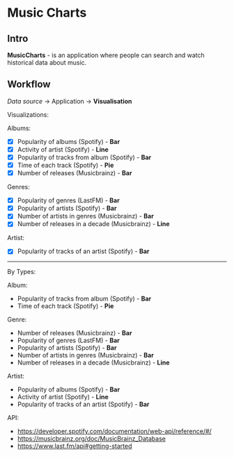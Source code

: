 # Music Charts

## Intro

**MusicCharts** - is an application where people can search and watch historical
data about music.

## Workflow

*Data source* -> Application -> **Visualisation**

Visualizations:

Albums:

- [X] Popularity of albums (Spotify) - **Bar**
- [X] Activity of artist (Spotify) - **Line**
- [X] Popularity of tracks from album (Spotify) - **Bar**
- [X] Time of each track (Spotify) - **Pie**
- [X] Number of releases (Musicbrainz) - **Bar**

Genres:

- [X] Popularity of genres (LastFM) - **Bar**
- [X] Popularity of artists (Spotify) - **Bar**
- [X] Number of artists in genres (Musicbrainz) - **Bar**
- [X] Number of releases in a decade (Musicbrainz) - **Line**

Artist:

- [X] Popularity of tracks of an artist (Spotify) - **Bar**

---

By Types:

Album:

- Popularity of tracks from album (Spotify) - **Bar**
- Time of each track (Spotify) - **Pie**

Genre:

- Number of releases (Musicbrainz) - **Bar**
- Popularity of genres (LastFM) - **Bar**
- Popularity of artists (Spotify) - **Bar**
- Number of artists in genres (Musicbrainz) - **Bar**
- Number of releases in a decade (Musicbrainz) - **Line**

Artist:

- Popularity of albums (Spotify) - **Bar**
- Activity of artist (Spotify) - **Line**
- Popularity of tracks of an artist (Spotify) - **Bar**





API:

- https://developer.spotify.com/documentation/web-api/reference/#/
- https://musicbrainz.org/doc/MusicBrainz_Database
- https://www.last.fm/api#getting-started
